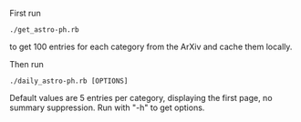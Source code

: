First run 
```
./get_astro-ph.rb
```
to get 100 entries for each category from the ArXiv and cache them locally.

Then run
```
./daily_astro-ph.rb [OPTIONS]
```
Default values are 5 entries per category, displaying the first page, no summary suppression. Run with "-h" to get options.
